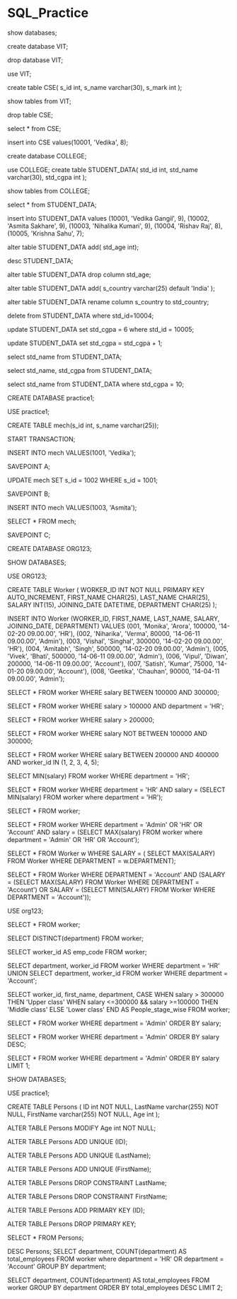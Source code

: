 # SQL_Practice

show databases;

create database VIT;

drop database VIT;

use VIT;

create table CSE(
s_id int,
s_name varchar(30),
s_mark int
);

show tables from VIT;

drop table CSE;

select * from CSE;

insert into CSE values(10001, 'Vedika', 8);

create database COLLEGE;

use COLLEGE;
create table STUDENT_DATA(
std_id int,
std_name varchar(30),
std_cgpa int
);

show tables from COLLEGE;

select * from STUDENT_DATA;

insert into STUDENT_DATA
values
(10001, 'Vedika Gangil', 9),
(10002, 'Asmita Sakhare', 9),
(10003, 'Nihalika Kumari', 9),
(10004, 'Rishav Raj', 8),
(10005, 'Krishna Sahu', 7);

alter table STUDENT_DATA add(
std_age int);

desc STUDENT_DATA;

alter table STUDENT_DATA drop column std_age;

alter table STUDENT_DATA add(
s_country varchar(25) default 'India'
);

alter table STUDENT_DATA rename column
s_country to std_country;

delete from STUDENT_DATA where std_id=10004;

update STUDENT_DATA set std_cgpa = 6 where std_id = 10005;

update STUDENT_DATA set std_cgpa = std_cgpa + 1;

select std_name from STUDENT_DATA;

select std_name, std_cgpa from STUDENT_DATA;

select std_name from STUDENT_DATA where std_cgpa = 10;





CREATE DATABASE practice1;

USE practice1;

CREATE TABLE mech(s_id int, s_name varchar(25));

START TRANSACTION;

INSERT INTO mech VALUES(1001, 'Vedika');

SAVEPOINT A;

UPDATE mech SET s_id = 1002 WHERE s_id = 1001;

SAVEPOINT B;

INSERT INTO mech VALUES(1003, 'Asmita');

SELECT * FROM mech;

SAVEPOINT C;





CREATE DATABASE ORG123;

SHOW DATABASES;

USE ORG123;

CREATE TABLE Worker (
	WORKER_ID INT NOT NULL PRIMARY KEY AUTO_INCREMENT,
	FIRST_NAME CHAR(25),
	LAST_NAME CHAR(25),
	SALARY INT(15),
	JOINING_DATE DATETIME,
	DEPARTMENT CHAR(25)
);

INSERT INTO Worker 
	(WORKER_ID, FIRST_NAME, LAST_NAME, SALARY, JOINING_DATE, DEPARTMENT) VALUES
		(001, 'Monika', 'Arora', 100000, '14-02-20 09.00.00', 'HR'),
		(002, 'Niharika', 'Verma', 80000, '14-06-11 09.00.00', 'Admin'),
		(003, 'Vishal', 'Singhal', 300000, '14-02-20 09.00.00', 'HR'),
		(004, 'Amitabh', 'Singh', 500000, '14-02-20 09.00.00', 'Admin'),
		(005, 'Vivek', 'Bhati', 500000, '14-06-11 09.00.00', 'Admin'),
		(006, 'Vipul', 'Diwan', 200000, '14-06-11 09.00.00', 'Account'),
		(007, 'Satish', 'Kumar', 75000, '14-01-20 09.00.00', 'Account'),
		(008, 'Geetika', 'Chauhan', 90000, '14-04-11 09.00.00', 'Admin');
        
SELECT * FROM worker WHERE salary BETWEEN 100000 AND 300000;

SELECT * FROM worker WHERE salary > 100000 AND department = 'HR';

SELECT * FROM worker WHERE salary > 200000;

SELECT * FROM worker WHERE salary NOT BETWEEN 100000 AND 300000;

SELECT * FROM worker WHERE salary BETWEEN 200000 AND 400000
AND worker_id IN (1, 2, 3, 4, 5);

SELECT MIN(salary) FROM worker WHERE department = 'HR';

SELECT * FROM worker WHERE department = 'HR'
AND salary = (SELECT MIN(salary) FROM worker where department = 'HR');

SELECT * FROM worker;

SELECT * FROM worker WHERE department = 'Admin' OR 'HR' OR 'Account'
AND salary = (SELECT MAX(salary) FROM worker where department = 'Admin' OR 'HR' OR 'Account');

SELECT * FROM Worker w
WHERE SALARY = (
    SELECT MAX(SALARY) 
    FROM Worker 
    WHERE DEPARTMENT = w.DEPARTMENT);

SELECT * FROM Worker 
WHERE DEPARTMENT = 'Account' 
AND (SALARY = (SELECT MAX(SALARY) FROM Worker WHERE DEPARTMENT = 'Account') 
OR SALARY = (SELECT MIN(SALARY) FROM Worker WHERE DEPARTMENT = 'Account'));

USE org123;

SELECT * FROM worker;

SELECT DISTINCT(department) FROM worker;

SELECT worker_id AS emp_code FROM worker;

SELECT department, worker_id FROM worker WHERE department = 'HR'
UNION
SELECT department, worker_id FROM worker WHERE department = 'Account';

SELECT worker_id, first_name, department,
CASE
    WHEN salary > 300000 THEN 'Upper class'
    WHEN salary <=300000 && salary >=100000 THEN 'Middle class'
    ELSE 'Lower class'
END 
AS People_stage_wise
FROM worker;

SELECT * FROM worker WHERE department = 'Admin' ORDER BY salary;

SELECT * FROM worker WHERE department = 'Admin' ORDER BY salary DESC;

SELECT * FROM worker WHERE department = 'Admin' ORDER BY salary LIMIT 1;





SHOW DATABASES;

USE practice1;

CREATE TABLE Persons (
    ID int NOT NULL,
    LastName varchar(255) NOT NULL,
    FirstName varchar(255) NOT NULL,
    Age int
);

ALTER TABLE Persons
MODIFY Age int NOT NULL;

ALTER TABLE Persons
ADD UNIQUE (ID);

ALTER TABLE Persons
ADD UNIQUE (LastName);

ALTER TABLE Persons
ADD UNIQUE (FirstName);

ALTER TABLE Persons
DROP CONSTRAINT LastName;

ALTER TABLE Persons
DROP CONSTRAINT FirstName;

ALTER TABLE Persons
ADD PRIMARY KEY (ID);

ALTER TABLE Persons
DROP PRIMARY KEY;

SELECT * FROM Persons;

DESC Persons;
SELECT department, COUNT(department) AS total_employees FROM worker
where department = 'HR' OR department = 'Account' GROUP BY department;

SELECT department, COUNT(department) AS total_employees FROM worker
GROUP BY department
ORDER BY total_employees DESC LIMIT 2;
